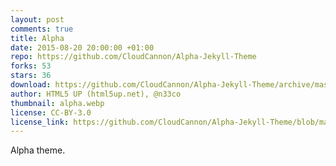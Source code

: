 ```yaml
---
layout: post
comments: true
title: Alpha
date: 2015-08-20 20:00:00 +01:00
repo: https://github.com/CloudCannon/Alpha-Jekyll-Theme
forks: 53
stars: 36
download: https://github.com/CloudCannon/Alpha-Jekyll-Theme/archive/master.zip
author: HTML5 UP (html5up.net), @n33co
thumbnail: alpha.webp
license: CC-BY-3.0
license_link: https://github.com/CloudCannon/Alpha-Jekyll-Theme/blob/master/LICENSE.txt
---
```


Alpha theme.
